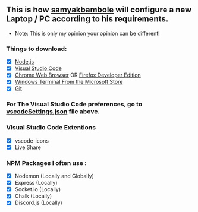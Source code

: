 ## This is how [samyakbambole](https://github.com/samyakbambole) will configure a new Laptop / PC according to his requirements. 

- Note: This is only my opinion your opinion can be different! 

### Things to download: 
- [x] [Node.js](https://nodejs.org)
- [x] [Visual Studio Code](https://code.visualstudio.com/)
- [x] [Chrome Web Browser](https://www.googleadservices.com/pagead/aclk?sa=L&ai=DChcSEwjTsqiGur_rAhUYJCsKHS0tDgYYABAAGgJzZg&ohost=www.google.com&cid=CAESP-D2c3HGxeZdCUJb-YNCBQ0iCudcqPmlHWeZ4xzt0kttCDUGbZPPTe4_wrJu3lWAzLxG5a2_mShSMRX_tJMZ3g&sig=AOD64_07dyH1xwvddAd3CFkxt--NzoOR8g&q&adurl&ved=2ahUKEwje86GGur_rAhXgIbcAHaS9BIsQ0Qx6BAgtEAE) OR [Firefox Developer Edition](https://www.mozilla.org/en-US/firefox/developer/)
- [x] [Windows Terminal From the Microsoft Store](https://www.microsoft.com/en-us/p/windows-terminal/9n0dx20hk701)
- [x] [Git](https://git-scm.com/)

### For The Visual Studio Code preferences, go to [vscodeSettings.json](https://github.com/samyakbambole/setup/blob/master/vscodeSettings.json) file above. 

### Visual Studio Code Extentions
- [x] vscode-icons
- [x] Live Share

### NPM Packages I often use :
- [x] Nodemon (Locally and Globally)
- [x] Express (Locally)
- [x] Socket.io (Locally)
- [x] Chalk (Locally)
- [x] Discord.js (Locally)